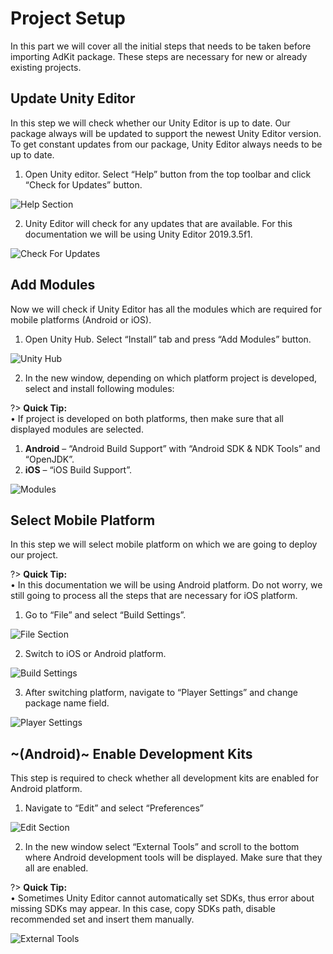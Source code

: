 # Project Setup

In this part we will cover all the initial steps that needs to be taken before importing AdKit package. These steps are necessary for new or already existing projects. 

## Update Unity Editor

In this step we will check whether our Unity Editor is up to date. Our package always will be updated to support the newest Unity Editor version. To get constant updates from our package, Unity Editor always needs to be up to date.

1. Open Unity editor. Select “Help” button from the top toolbar and click “Check for Updates” button.

![Help Section](/images/project-setup/1.png ":size=200 :class=center")

2.	Unity Editor will check for any updates that are available. For this documentation we will be using Unity Editor 2019.3.5f1.

![Check For Updates](/images/project-setup/2.png ":size=400 :class=center")

## Add Modules

Now we will check if Unity Editor has all the modules which are required for mobile platforms (Android or iOS).

1.	Open Unity Hub. Select “Install” tab and press “Add Modules” button. 

![Unity Hub](/images/project-setup/3.png ":size=600 :class=center")

2.	In the new window, depending on which platform project is developed, select and install following modules:

?> **Quick Tip:**  
•	If project is developed on both platforms, then make sure that all displayed modules are selected.

  1.	**Android** – “Android Build Support” with “Android SDK & NDK Tools” and “OpenJDK”.
  2.	**iOS** – “iOS Build Support”.

![Modules](/images/project-setup/4.png ":size=500 :class=center")

## Select Mobile Platform

In this step we will select mobile platform on which we are going to deploy our project.

?> **Quick Tip:**  
•	In this documentation we will be using Android platform. Do not worry, we still going to process all the steps that are necessary for iOS platform.

1.	Go to “File” and select “Build Settings”. 

![File Section](/images/project-setup/5.png ":size=200 :class=center")

2.	Switch to iOS or Android platform. 

![Build Settings](/images/project-setup/6.png ":size=400 :class=center")

3.	After switching platform, navigate to “Player Settings” and change package name field.

![Player Settings](/images/project-setup/7.png ":size=400 :class=center")

## ~(Android)~ Enable Development Kits

This step is required to check whether all development kits are enabled for Android platform.

1.	Navigate to “Edit” and select “Preferences” 

![Edit Section](/images/project-setup/8.png ":size=200 :class=center")

2.	In the new window select “External Tools” and scroll to the bottom where Android development tools will be displayed. Make sure that they all are enabled.

?> **Quick Tip:**  
•	Sometimes Unity Editor cannot automatically set SDKs, thus error about missing SDKs may appear. In this case, copy SDKs path, disable recommended set and insert them manually.

![External Tools](/images/project-setup/9.png ":size=400 :class=center")